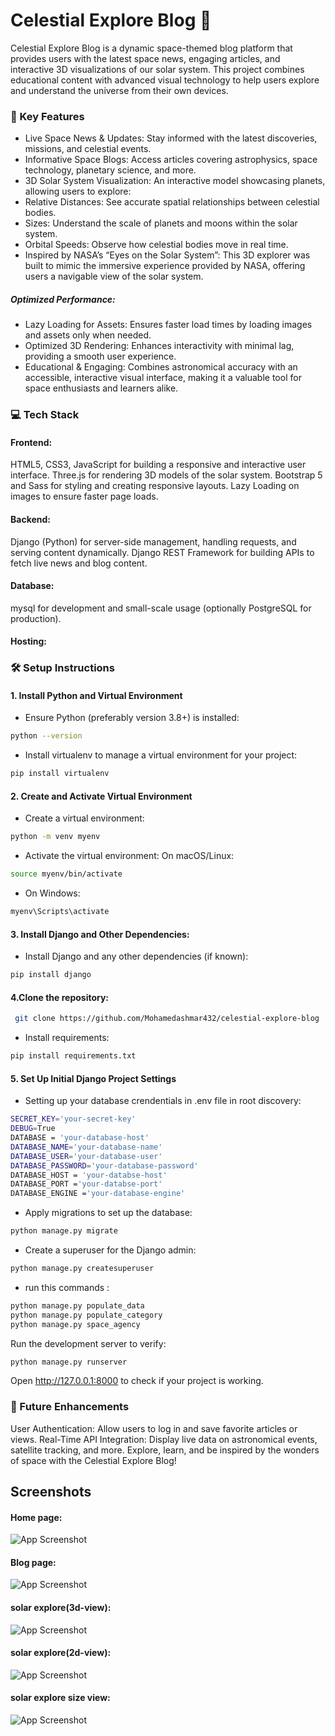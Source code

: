 
# Celestial Explore Blog 🌌



Celestial Explore Blog is a dynamic space-themed blog platform that provides users with the latest space news, engaging articles, and interactive 3D visualizations of our solar system. This project combines educational content with advanced visual technology to help users explore and understand the universe from their own devices.

### 🚀 Key Features

 -  Live Space News  & Updates: Stay informed with the latest discoveries, missions, and celestial events.
- Informative Space Blogs: Access articles covering astrophysics, space technology, planetary science, and more.
- 3D Solar System Visualization: An interactive model showcasing planets, allowing users to explore:
- Relative Distances: See accurate spatial relationships between celestial bodies.
- Sizes: Understand the scale of planets and moons within the solar system.
- Orbital Speeds: Observe how celestial bodies move in real time.
- Inspired by NASA’s “Eyes on the Solar System”: This 3D explorer was built to mimic the immersive experience provided by NASA, offering users a navigable view of the solar system.
##### Optimized Performance:
- Lazy Loading for Assets: Ensures faster load times by loading images and assets only when needed.
- Optimized 3D Rendering: Enhances interactivity with minimal lag, providing a smooth user experience.
- Educational & Engaging: Combines astronomical accuracy with an accessible, interactive visual interface, making it a valuable tool for space enthusiasts and learners alike.


### 💻 Tech Stack

#### Frontend:

HTML5, CSS3, JavaScript for building a responsive and interactive user interface.
Three.js for rendering 3D models of the solar system.
Bootstrap 5 and Sass for styling and creating responsive layouts.
Lazy Loading on images to ensure faster page loads.

#### Backend:

Django (Python) for server-side management, handling requests, and serving content dynamically.
Django REST Framework for building APIs to fetch live news and blog content.
#### Database:

mysql for development and small-scale usage (optionally PostgreSQL for production).
#### Hosting:


### 🛠 Setup Instructions

#### 1. Install Python and Virtual Environment
 - Ensure Python (preferably version 3.8+) is installed:
```bash
python --version 
```
- Install virtualenv to manage a virtual environment for your project:
```bash
pip install virtualenv
```
#### 2. Create and Activate Virtual Environment
- Create a virtual environment:
```bash
python -m venv myenv
```
- Activate the virtual environment:
On macOS/Linux:
```bash
source myenv/bin/activate
```
- On Windows:
```bash
myenv\Scripts\activate
```
#### 3. Install Django and Other Dependencies:

- Install Django and any other dependencies (if known):
```bash
pip install django
```

#### 4.Clone the repository:

```bash
 git clone https://github.com/Mohamedashmar432/celestial-explore-blog
```
- Install requirements:

```bash
pip install requirements.txt
```
#### 5. Set Up Initial Django Project Settings
 - Setting up your database crendentials in .env file in root discovery:

```bash
SECRET_KEY='your-secret-key'
DEBUG=True
DATABASE = 'your-database-host'
DATABASE_NAME='your-database-name'
DATABASE_USER='your-database-user'
DATABASE_PASSWORD='your-database-password'
DATABASE_HOST = 'your-databse-host' 
DATABASE_PORT ='your-databse-port'
DATABASE_ENGINE ='your-database-engine'
```

- Apply migrations to set up the database:
```bash
python manage.py migrate
```

- Create a superuser for the Django admin:
```bash
python manage.py createsuperuser
```
- run this commands :
``` bash
python manage.py populate_data
python manage.py populate_category
python manage.py space_agency
```
Run the development server to verify:
```bash
python manage.py runserver
```
Open http://127.0.0.1:8000 to check if your project is working.
### 🌠 Future Enhancements
User Authentication: Allow users to log in and save favorite articles or views.
Real-Time API Integration: Display live data on astronomical events, satellite tracking, and more.
Explore, learn, and be inspired by the wonders of space with the Celestial Explore Blog!

## Screenshots

#### Home page:
![App Screenshot](screenshots/home.png)

#### Blog page:

![App Screenshot](screenshots/blog.png)

#### solar explore(3d-view):

![App Screenshot](screenshots/3d-view-speed.png)

#### solar explore(2d-view):

![App Screenshot](screenshots/2d-view-speed.png)

#### solar explore size view:

![App Screenshot](screenshots/order.png)
